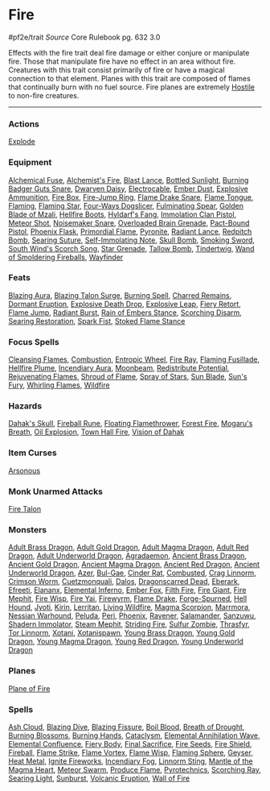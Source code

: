 # Fire
#pf2e/trait 
*Source* Core Rulebook pg. 632 3.0

Effects with the fire trait deal fire damage or either conjure or manipulate fire. Those that manipulate fire have no effect in an area without fire. Creatures with this trait consist primarily of fire or have a magical connection to that element. Planes with this trait are composed of flames that continually burn with no fuel source. Fire planes are extremely [Hostile](../Conditions/Hostile.md) to non-fire creatures.

---

### Actions
[Explode](Explode)

### Equipment
[Alchemical Fuse](Alchemical%20Fuse), [Alchemist's Fire](Alchemist's%20Fire), [Blast Lance](Blast%20Lance), [Bottled Sunlight](Bottled%20Sunlight), [Burning Badger Guts Snare](Burning%20Badger%20Guts%20Snare), [Dwarven Daisy](Dwarven%20Daisy), [Electrocable](Electrocable), [Ember Dust](Ember%20Dust), [Explosive Ammunition](Explosive%20Ammunition), [Fire Box](Fire%20Box), [Fire-Jump Ring](Fire-Jump%20Ring), [Flame Drake Snare](Flame%20Drake%20Snare), [Flame Tongue](Flame%20Tongue), [Flaming](../Items/Runes/Weapon%20Property%20Runes/Flaming.md), [Flaming Star](Flaming%20Star), [Four-Ways Dogslicer](Four-Ways%20Dogslicer), [Fulminating Spear](Fulminating%20Spear), [Golden Blade of Mzali](Golden%20Blade%20of%20Mzali), [Hellfire Boots](Hellfire%20Boots), [Hyldarf's Fang](Hyldarf's%20Fang), [Immolation Clan Pistol](Immolation%20Clan%20Pistol), [Meteor Shot](Meteor%20Shot), [Noisemaker Snare](Noisemaker%20Snare), [Overloaded Brain Grenade](Overloaded%20Brain%20Grenade), [Pact-Bound Pistol](Pact-Bound%20Pistol), [Phoenix Flask](Phoenix%20Flask), [Primordial Flame](Primordial%20Flame), [Pyronite](Pyronite), [Radiant Lance](Radiant%20Lance), [Redpitch Bomb](Redpitch%20Bomb), [Searing Suture](Searing%20Suture), [Self-Immolating Note](Self-Immolating%20Note), [Skull Bomb](Skull%20Bomb), [Smoking Sword](Smoking%20Sword), [South Wind's Scorch Song](South%20Wind's%20Scorch%20Song), [Star Grenade](Star%20Grenade), [Tallow Bomb](Tallow%20Bomb), [Tindertwig](Tindertwig), [Wand of Smoldering Fireballs](Wand%20of%20Smoldering%20Fireballs), [Wayfinder](Wayfinder)

### Feats
[Blazing Aura](Blazing%20Aura), [Blazing Talon Surge](Blazing%20Talon%20Surge), [Burning Spell](Burning%20Spell), [Charred Remains](Charred%20Remains), [Dormant Eruption](Dormant%20Eruption), [Explosive Death Drop](Explosive%20Death%20Drop), [Explosive Leap](Explosive%20Leap), [Fiery Retort](Fiery%20Retort), [Flame Jump](Flame%20Jump), [Radiant Burst](Radiant%20Burst), [Rain of Embers Stance](Rain%20of%20Embers%20Stance), [Scorching Disarm](Scorching%20Disarm), [Searing Restoration](Searing%20Restoration), [Spark Fist](Spark%20Fist), [Stoked Flame Stance](Stoked%20Flame%20Stance)

### Focus Spells
[Cleansing Flames](../Spells_Rituals/Focus%20Spells/Level%205/Cleansing%20Flames.md), [Combustion](../Spells_Rituals/Focus%20Spells/Level%203/Combustion.md), [Entropic Wheel](../Spells_Rituals/Focus%20Spells/Cantrips/Entropic%20Wheel.md), [Fire Ray](../Spells_Rituals/Focus%20Spells/Level%201/Fire%20Ray.md), [Flaming Fusillade](../Spells_Rituals/Focus%20Spells/Level%206/Flaming%20Fusillade.md), [Hellfire Plume](../Spells_Rituals/Focus%20Spells/Level%205/Hellfire%20Plume.md), [Incendiary Aura](../Spells_Rituals/Focus%20Spells/Level%201/Incendiary%20Aura.md), [Moonbeam](../Spells_Rituals/Focus%20Spells/Level%201/Moonbeam.md), [Redistribute Potential](../Spells_Rituals/Focus%20Spells/Cantrips/Redistribute%20Potential.md), [Rejuvenating Flames](../Spells_Rituals/Focus%20Spells/Level%201/Rejuvenating%20Flames.md), [Shroud of Flame](../Spells_Rituals/Focus%20Spells/Level%203/Shroud%20of%20Flame.md), [Spray of Stars](../Spells_Rituals/Focus%20Spells/Level%201/Spray%20of%20Stars.md), [Sun Blade](../Spells_Rituals/Focus%20Spells/Level%202/Sun%20Blade.md), [Sun's Fury](../Spells_Rituals/Focus%20Spells/Level%203/Sun's%20Fury.md), [Whirling Flames](../Spells_Rituals/Focus%20Spells/Level%203/Whirling%20Flames.md), [Wildfire](../Spells_Rituals/Focus%20Spells/Level%201/Wildfire.md)

### Hazards
[Dahak's Skull](Dahak's%20Skull), [Fireball Rune](Fireball%20Rune), [Floating Flamethrower](Floating%20Flamethrower), [Forest Fire](Forest%20Fire), [Mogaru's Breath](Mogaru's%20Breath), [Oil Explosion](Oil%20Explosion), [Town Hall Fire](Town%20Hall%20Fire), [Vision of Dahak](Vision%20of%20Dahak)

### Item Curses
[Arsonous](Arsonous)

### Monk Unarmed Attacks
[Fire Talon](Fire%20Talon)

### Monsters
[Adult Brass Dragon](Adult%20Brass%20Dragon), [Adult Gold Dragon](Adult%20Gold%20Dragon), [Adult Magma Dragon](Adult%20Magma%20Dragon), [Adult Red Dragon](Adult%20Red%20Dragon), [Adult Underworld Dragon](Adult%20Underworld%20Dragon), [Agradaemon](Agradaemon), [Ancient Brass Dragon](Ancient%20Brass%20Dragon), [Ancient Gold Dragon](Ancient%20Gold%20Dragon), [Ancient Magma Dragon](Ancient%20Magma%20Dragon), [Ancient Red Dragon](Ancient%20Red%20Dragon), [Ancient Underworld Dragon](Ancient%20Underworld%20Dragon), [Azer](Azer), [Bul-Gae](Bul-Gae), [Cinder Rat](Cinder%20Rat), [Combusted](Combusted), [Crag Linnorm](Crag%20Linnorm), [Crimson Worm](Crimson%20Worm), [Cuetzmonquali](Cuetzmonquali), [Dalos](Dalos), [Dragonscarred Dead](Dragonscarred%20Dead), [Eberark](Eberark), [Efreeti](Efreeti), [Elananx](Elananx), [Elemental Inferno](Elemental%20Inferno), [Ember Fox](Ember%20Fox), [Filth Fire](Filth%20Fire), [Fire Giant](Fire%20Giant), [Fire Mephit](Fire%20Mephit), [Fire Wisp](Fire%20Wisp), [Fire Yai](Fire%20Yai), [Firewyrm](Firewyrm), [Flame Drake](Flame%20Drake), [Forge-Spurned](Forge-Spurned), [Hell Hound](Hell%20Hound), [Jyoti](Jyoti), [Kirin](Kirin), [Lerritan](Lerritan), [Living Wildfire](Living%20Wildfire), [Magma Scorpion](Magma%20Scorpion), [Marrmora](Marrmora), [Nessian Warhound](Nessian%20Warhound), [Peluda](Peluda), [Peri](Peri), [Phoenix](Phoenix), [Ravener](Ravener), [Salamander](Salamander), [Sanzuwu](Sanzuwu), [Shadern Immolator](Shadern%20Immolator), [Steam Mephit](Steam%20Mephit), [Striding Fire](Striding%20Fire), [Sulfur Zombie](Sulfur%20Zombie), [Thrasfyr](Thrasfyr), [Tor Linnorm](Tor%20Linnorm), [Xotani](Xotani), [Xotanispawn](Xotanispawn), [Young Brass Dragon](Young%20Brass%20Dragon), [Young Gold Dragon](Young%20Gold%20Dragon), [Young Magma Dragon](Young%20Magma%20Dragon), [Young Red Dragon](Young%20Red%20Dragon), [Young Underworld Dragon](Young%20Underworld%20Dragon)

### Planes
[Plane of Fire](Plane%20of%20Fire)

### Spells
[Ash Cloud](../Spells_Rituals/Arcane_Tradition/Level%202/Ash%20Cloud.md), [Blazing Dive](../Spells_Rituals/Arcane_Tradition/Level%203/Blazing%20Dive.md), [Blazing Fissure](../Spells_Rituals/Arcane_Tradition/Level%205/Blazing%20Fissure.md), [Boil Blood](../Spells_Rituals/Arcane_Tradition/Level%208/Boil%20Blood.md), [Breath of Drought](../Spells_Rituals/Arcane_Tradition/Level%202/Breath%20of%20Drought.md), [Burning Blossoms](../Spells_Rituals/Arcane_Tradition/Level%208/Burning%20Blossoms.md), [Burning Hands](../Spells_Rituals/Arcane_Tradition/Level%201/Burning%20Hands.md), [Cataclysm](../Spells_Rituals/Arcane_Tradition/Level%2010/Cataclysm.md), [Elemental Annihilation Wave](../Spells_Rituals/Arcane_Tradition/Level%203/Elemental%20Annihilation%20Wave.md), [Elemental Confluence](../Spells_Rituals/Arcane_Tradition/Level%206/Elemental%20Confluence.md), [Fiery Body](../Spells_Rituals/Arcane_Tradition/Level%207/Fiery%20Body.md), [Final Sacrifice](../Spells_Rituals/Arcane_Tradition/Level%202/Final%20Sacrifice.md), [Fire Seeds](../Spells_Rituals/Arcane_Tradition/Level%206/Fire%20Seeds.md), [Fire Shield](../Spells_Rituals/Arcane_Tradition/Level%204/Fire%20Shield.md), [Fireball](../Spells_Rituals/Arcane_Tradition/Level%203/Fireball.md), [Flame Strike](../Spells_Rituals/Arcane_Tradition/Level%205/Flame%20Strike.md), [Flame Vortex](../Spells_Rituals/Arcane_Tradition/Level%206/Flame%20Vortex.md), [Flame Wisp](../Spells_Rituals/Arcane_Tradition/Level%202/Flame%20Wisp.md), [Flaming Sphere](../Spells_Rituals/Arcane_Tradition/Level%202/Flaming%20Sphere.md), [Geyser](../Spells_Rituals/Arcane_Tradition/Level%205/Geyser.md), [Heat Metal](../Spells_Rituals/Arcane_Tradition/Level%202/Heat%20Metal.md), [Ignite Fireworks](../Spells_Rituals/Arcane_Tradition/Level%202/Ignite%20Fireworks.md), [Incendiary Fog](../Spells_Rituals/Arcane_Tradition/Level%205/Incendiary%20Fog.md), [Linnorm Sting](../Spells_Rituals/Arcane_Tradition/Level%209/Linnorm%20Sting.md), [Mantle of the Magma Heart](../Spells_Rituals/Arcane_Tradition/Level%205/Mantle%20of%20the%20Magma%20Heart.md), [Meteor Swarm](../Spells_Rituals/Arcane_Tradition/Level%209/Meteor%20Swarm.md), [Produce Flame](../Spells_Rituals/Arcane_Tradition/Cantrips/Produce%20Flame.md), [Pyrotechnics](../Spells_Rituals/Arcane_Tradition/Level%203/Pyrotechnics.md), [Scorching Ray](../Spells_Rituals/Arcane_Tradition/Level%202/Scorching%20Ray.md), [Searing Light](../Spells_Rituals/Arcane_Tradition/Level%203/Searing%20Light.md), [Sunburst](../Spells_Rituals/Arcane_Tradition/Level%207/Sunburst.md), [Volcanic Eruption](../Spells_Rituals/Arcane_Tradition/Level%207/Volcanic%20Eruption.md), [Wall of Fire](../Spells_Rituals/Arcane_Tradition/Level%204/Wall%20of%20Fire.md)
